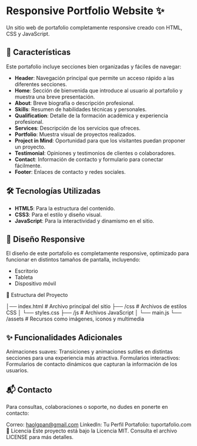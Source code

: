 # Responsive Portfolio Website ✨
Un sitio web de portafolio completamente responsive creado con HTML, CSS y JavaScript.

## 📌 Características
Este portafolio incluye secciones bien organizadas y fáciles de navegar:

- **Header**: Navegación principal que permite un acceso rápido a las diferentes secciones.
- **Home**: Sección de bienvenida que introduce al usuario al portafolio y muestra una breve presentación.
- **About**: Breve biografía o descripción profesional.
- **Skills**: Resumen de habilidades técnicas y personales.
- **Qualification**: Detalle de la formación académica y experiencia profesional.
- **Services**: Descripción de los servicios que ofreces.
- **Portfolio**: Muestra visual de proyectos realizados.
- **Project in Mind**: Oportunidad para que los visitantes puedan proponer un proyecto.
- **Testimonial**: Opiniones y testimonios de clientes o colaboradores.
- **Contact**: Información de contacto y formulario para conectar fácilmente.
- **Footer**: Enlaces de contacto y redes sociales.

## 🛠️ Tecnologías Utilizadas

- **HTML5**: Para la estructura del contenido.
- **CSS3**: Para el estilo y diseño visual.
- **JavaScript**: Para la interactividad y dinamismo en el sitio.

## 📱 Diseño Responsive

El diseño de este portafolio es completamente responsive, optimizado para funcionar en distintos tamaños de pantalla, incluyendo:
- Escritorio
- Tableta
- Dispositivo móvil


📂 Estructura del Proyecto


│── index.html          # Archivo principal del sitio
├── /css                # Archivos de estilos CSS
│   └── styles.css
├── /js                 # Archivos JavaScript
│   └── main.js
└── /assets             # Recursos como imágenes, iconos y multimedia


## ✨ Funcionalidades Adicionales
Animaciones suaves: Transiciones y animaciones sutiles en distintas secciones para una experiencia más atractiva.
Formularios interactivos: Formularios de contacto dinámicos que capturan la información de los usuarios.


## 📬 Contacto
Para consultas, colaboraciones o soporte, no dudes en ponerte en contacto:

Correo: haolgpan@gmail.com
LinkedIn: Tu Perfil
Portafolio: tuportafolio.com
📝 Licencia
Este proyecto está bajo la Licencia MIT. Consulta el archivo LICENSE para más detalles.



